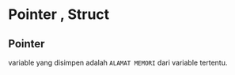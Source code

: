 # Pointer , Struct

## Pointer

variable yang disimpen adalah `ALAMAT MEMORI` dari variable tertentu.
